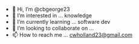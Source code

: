 - 👋 Hi, I’m @cbgeorge23
- 👀 I’m interested in ... knowledge
- 🌱 I’m currently learning ... software dev
- 💞️ I’m looking to collaborate on ...
- 📫 How to reach me ... cwholland23@gmail.com

<!---
cbgeorge23/cbgeorge23 is a ✨ special ✨ repository because its `README.md` (this file) appears on your GitHub profile.
You can click the Preview link to take a look at your changes.
--->
